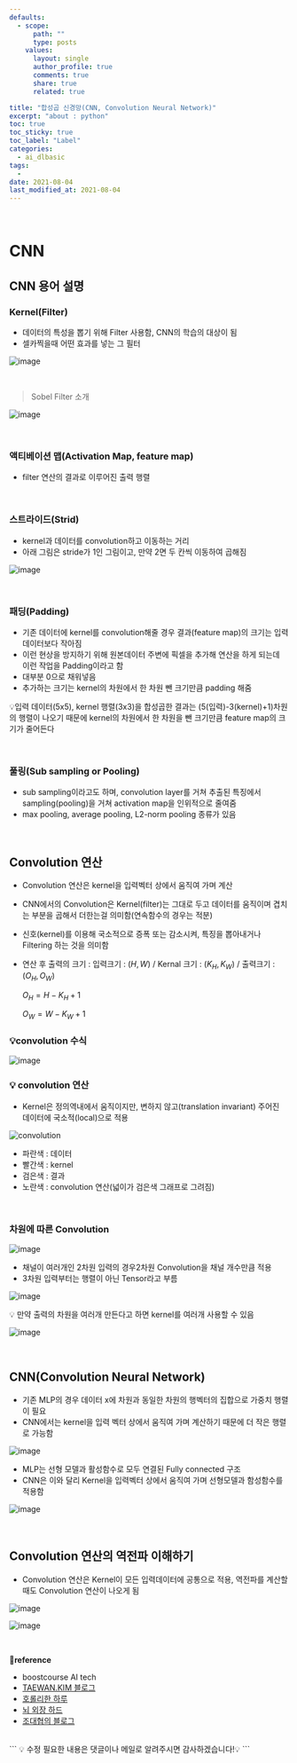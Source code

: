 ```yaml
---
defaults:
  - scope:
      path: ""
      type: posts
    values:
      layout: single
      author_profile: true
      comments: true
      share: true
      related: true

title: "합성곱 신경망(CNN, Convolution Neural Network)"
excerpt: "about : python"
toc: true
toc_sticky: true
toc_label: "Label"
categories:
  - ai_dlbasic
tags:
  - 
date: 2021-08-04
last_modified_at: 2021-08-04
---
```

<br>

# CNN

## CNN 용어 설명

### Kernel(Filter)

- 데이터의 특성을 뽑기 위해 Filter 사용함, CNN의 학습의 대상이 됨
- 셀카찍을때 어떤 효과를 넣는 그 필터

![image](https://user-images.githubusercontent.com/77658029/128345577-7e145408-ed13-482a-b378-dc0b3128b694.png)

<br>

>  Sobel Filter 소개

![image](https://user-images.githubusercontent.com/77658029/128351126-714489ea-8224-452a-b6da-ba11af5807b1.png)

<br>

### 액티베이션 맵(Activation Map, feature map)

- filter 연산의 결과로 이루어진 출력 행렬

<br>

### 스트라이드(Strid)

- kernel과 데이터를 convolution하고 이동하는 거리
- 아래 그림은 stride가 1인 그림이고, 만약 2면 두 칸씩 이동하여 곱해짐

![image](https://user-images.githubusercontent.com/77658029/128346187-e87a0eda-fd28-44ef-92a2-d1b00659e4de.png)

<br>

### 패딩(Padding)

- 기존 데이터에 kernel를 convolution해줄 경우 결과(feature map)의 크기는 입력데이터보다 작아짐
- 이런 현상을 방지하기 위해 원본데이터 주변에 픽셀을 추가해 연산을 하게 되는데 이런 작업을 Padding이라고 함
- 대부분 0으로 채워넣음
- 추가하는 크기는 kernel의 차원에서 한 차원 뺀 크기만큼 padding 해줌

💡입력 데이터(5x5), kernel 행렬(3x3)을 합성곱한 결과는 
(5(입력)-3(kernel)+1)차원의 행렬이 나오기 때문에 kernel의 차원에서 한 차원을 뺀 크기만큼 feature map의 크기가 줄어든다

<br>

### 풀링(Sub sampling or Pooling)

- sub sampling이라고도 하며, convolution layer를 거쳐 추출된 특징에서 sampling(pooling)을 거쳐 activation map을 인위적으로 줄여줌
- max pooling, average pooling, L2-norm pooling 종류가 있음

<br>

## Convolution 연산

- Convolution 연산은 kernel을 입력벡터 상에서 움직여 가며 계산
- CNN에서의 Convolution은 Kernel(filter)는 그대로 두고 데이터를 움직이며 겹치는 부분을 곱해서 더한는걸 의미함(연속함수의 경우는 적분)
- 신호(kernel)를 이용해 국소적으로 증폭 또는 감소시켜, 특징을 뽑아내거나 Filtering 하는 것을 의미함
- 연산 후 출력의 크기 :
  입력크기 : ($H,W$) / Kernal 크기 : ($K_H,K_W$) / 출력크기 : ($O_H,O_W$)
  
  $O_H = H - K_H +1$
  
  $O_W = W - K_W +1$

### **💡convolution 수식**
![image](https://user-images.githubusercontent.com/77658029/128447299-c82e8083-6c8a-4d5d-8b4c-f9e19546524a.png)

### **💡 convolution 연산**

- Kernel은 정의역내에서 움직이지만, 변하지 않고(translation invariant) 주어진 데이터에 국소적(local)으로 적용

![convolution](https://user-images.githubusercontent.com/77658029/128343785-b787df24-2737-418f-96d1-3ed1e44890a5.gif)

- 파란색 : 데이터
- 빨간색 : kernel
- 검은색 : 결과 
- 노란색 : convolution 연산(넓이가 검은색 그래프로 그려짐)

<br>

### **차원에 따른 Convolution**

![image](https://user-images.githubusercontent.com/77658029/128449300-1ec95814-368c-4291-989d-6ac0bc677d85.png)

- 채널이 여러개인 2차원 입력의 경우2차원 Convolution을 채널 개수만큼 적용
- 3차원 입력부터는 행렬이 아닌 Tensor라고 부름

![image](https://user-images.githubusercontent.com/77658029/128450408-0c92de2d-38f7-4ebc-a1f2-a6b934334e13.png)

💡 만약 출력의 차원을 여러개 만든다고 하면 kernel를 여러개 사용할 수 있음

![image](https://user-images.githubusercontent.com/77658029/128450705-7349de64-466c-43b9-b83f-b19f3010922a.png)

<br>

## CNN(Convolution Neural Network)

- 기존 MLP의 경우 데이터 x에 차원과 동일한 차원의 행벡터의 집합으로 가중치 행렬이 필요
- CNN에서는 kernel을 입력 벡터 상에서 움직여 가며 계산하기 때문에 더 작은 행렬로 가능함

![image](https://user-images.githubusercontent.com/77658029/128445976-b8115400-d142-4902-b140-95b67d739e37.png)

- MLP는 선형 모델과 활성함수로 모두 연결된 Fully connected 구조
- CNN은 이와 달리 Kernel을 입력벡터 상에서 움직여 가며 선형모델과 함성함수를 적용함

![image](https://user-images.githubusercontent.com/77658029/128345577-7e145408-ed13-482a-b378-dc0b3128b694.png)

<br>

## Convolution 연산의 역전파 이해하기 

- Convolution 연산은 Kernel이 모든 입력데이터에 공통으로 적용, 역전파를 계산할 때도 Convolution 연산이 나오게 됨

![image](https://user-images.githubusercontent.com/77658029/128450866-8bc6a9ec-60df-4dd5-bced-48485fe469ff.png)

![image](https://user-images.githubusercontent.com/77658029/128457007-cbcc4dc1-8a43-4698-bdd5-d8ea64689a34.png)

<br>

**📌reference**
- boostcourse AI tech
- [TAEWAN.KIM 블로그](http://taewan.kim/post/cnn/)
- [호롤리한 하루](https://gruuuuu.github.io/machine-learning/cnn-doc/)
- [뇌 외장 하드](https://wjrmffldrhrl.github.io/digital10/)
- [조대협의 블로그](https://bcho.tistory.com/1149)


<br>
```
💡 수정 필요한 내용은 댓글이나 메일로 알려주시면 감사하겠습니다!💡 
```
